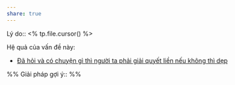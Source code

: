 ```yaml
---
share: true
---
```

Lý do:: <% tp.file.cursor() %>

Hệ quả của vấn đề này:
- [Đã hỏi và có chuyện gì thì người ta phải giải quyết liền nếu không thì dẹp](./%C4%90%C3%A3%20h%E1%BB%8Fi%20v%C3%A0%20c%C3%B3%20chuy%E1%BB%87n%20g%C3%AC%20th%C3%AC%20ng%C6%B0%E1%BB%9Di%20ta%20ph%E1%BA%A3i%20gi%E1%BA%A3i%20quy%E1%BA%BFt%20li%E1%BB%81n%20n%E1%BA%BFu%20kh%C3%B4ng%20th%C3%AC%20d%E1%BA%B9p.md)


%%
Giải pháp gợi ý:: 
%%


